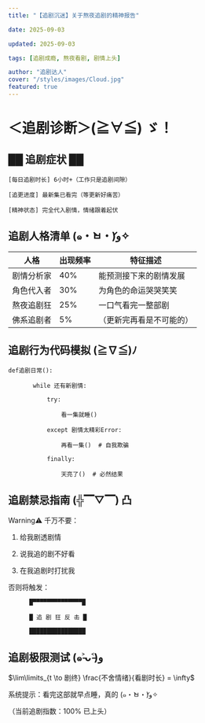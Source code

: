 ```yaml
---
title: "【追剧沉迷】关于熬夜追剧的精神报告"

date: 2025-09-03

updated: 2025-09-03

tags: [追剧成瘾, 熬夜看剧, 剧情上头]

author: "追剧达人"
cover: "/styles/images/Cloud.jpg"
featured: true
---
```


# ＜追剧诊断＞(≧∀≦) ゞ！

## ██ 追剧症状 ██

```
[每日追剧时长] 6小时+（工作只是追剧间隙）

[追更进度] 最新集已看完（等更新好痛苦）

[精神状态] 完全代入剧情，情绪跟着起伏
```

## 追剧人格清单 (๑・̀ㅂ・́)و✧

| 人格       | 出现频率 | 特征描述                 |
| ---------- | -------- | ------------------------ |
| 剧情分析家 | 40%      | 能预测接下来的剧情发展   |
| 角色代入者 | 30%      | 为角色的命运哭哭笑笑     |
| 熬夜追剧狂 | 25%      | 一口气看完一整部剧       |
| 佛系追剧者 | 5%       | （更新完再看是不可能的） |

## 追剧行为代码模拟 (≧∇≦)ﾉ

```
def追剧日常():

       while 还有新剧情:

           try:

               看一集就睡()

           except 剧情太精彩Error:

               再看一集()  # 自我欺骗

           finally:

               天亮了()  # 必然结果
```

## 追剧禁忌指南 (╬▔▽▔) 凸

Warning⚠️ 千万不要：

1.  给我剧透剧情

2.  说我追的剧不好看

3.  在我追剧时打扰我

否则将触发：

```
      █▀▀▀▀▀▀▀▀▀▀▀▀▀▀█

      █ 追 剧 狂 反 击 █

      ████████████████
```

## 追剧极限测试 (๑˃̵ᴗ˂̵)و

$\lim\limits_{t \to 剧终} \frac{不舍情绪}{看剧时长} = \infty$

系统提示：看完这部就早点睡，真的 (๑・̀ㅂ・́)و✧

（当前追剧指数：100% 已上头）
